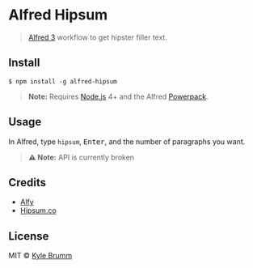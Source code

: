 # Alfred Hipsum

> [Alfred 3](https://www.alfredapp.com/) workflow to get hipster filler text.


## Install

```
$ npm install -g alfred-hipsum
```

> __Note:__ Requires [Node.js](https://nodejs.org) 4+ and the Alfred [Powerpack](https://www.alfredapp.com/powerpack/).


## Usage

In Alfred, type `hipsum`, <kbd>Enter</kbd>, and the number of paragraphs you want.

> __⚠️ Note:__ API is currently broken


## Credits

- [Alfy](https://github.com/sindresorhus/alfy)
- [Hipsum.co](http://hipsum.co)


## License

MIT &copy; [Kyle Brumm](http://kylebrumm.com)
